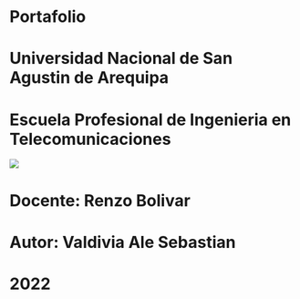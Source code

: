 # Portafolio
# Universidad Nacional de San Agustin de Arequipa
# Escuela Profesional de Ingenieria en Telecomunicaciones

<img src="https://user-images.githubusercontent.com/19308295/115939517-f1c6fe80-a463-11eb-989c-812ab4942586.png">

# Docente: Renzo Bolivar
# Autor: Valdivia Ale Sebastian    
# 2022
